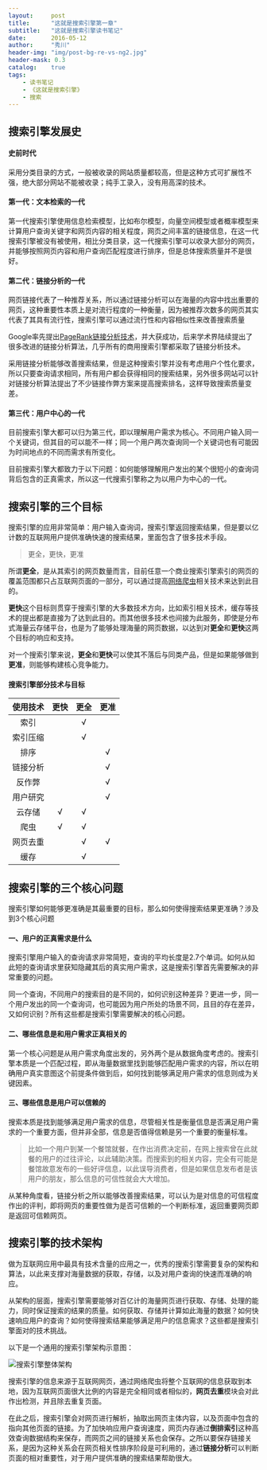 ```yaml
---
layout:     post
title:      "这就是搜索引擎第一章"
subtitle:   "这就是搜索引擎读书笔记"
date:       2016-05-12
author:     "秀川"
header-img: "img/post-bg-re-vs-ng2.jpg"
header-mask: 0.3
catalog:    true
tags:
    - 读书笔记
    - 《这就是搜索引擎》
    - 搜索
---
```


## 搜索引擎发展史

#### 史前时代
采用分类目录的方式，一般被收录的网站质量都较高，但是这种方式可扩展性不强，绝大部分网站不能被收录；纯手工录入，没有用高深的技术。

#### 第一代：文本检索的一代
第一代搜索引擎使用信息检索模型，比如布尔模型，向量空间模型或者概率模型来计算用户查询关键字和网页内容的相关程度，网页之间丰富的链接信息，在这一代搜索引擎被没有被使用，相比分类目录，这一代搜索引擎可以收录大部分的网页，并能够按照网页内容和用户查询匹配程度进行排序，但是总体搜索质量并不是很好。

#### 第二代：链接分析的一代
网页链接代表了一种推荐关系，所以通过链接分析可以在海量的内容中找出重要的网页，这种重要性本质上是对流行程度的一种衡量，因为被推荐次数多的网页其实代表了其具有流行性，搜索引擎可以通过流行性和内容相似性来改善搜索质量

Google率先提出[PageRank链接分析技术]()，并大获成功，后来学术界陆续提出了很多改进的链接分析算法，几乎所有的商用搜索引擎都采取了链接分析技术。

采用链接分析能够改善搜索结果，但是这种搜索引擎并没有考虑用户个性化要求，所以只要查询请求相同，所有用户都会获得相同的搜索结果，另外很多网站可以针对链接分析算法提出了不少链接作弊方案来提高搜索排名，这样导致搜索质量变差。

#### 第三代：用户中心的一代
目前搜索引擎大都可以归为第三代，即以理解用户需求为核心。不同用户输入同一个关键词，但其目的可以能不一样；同一个用户两次查询同一个关键词也有可能因为时间地点的不同而需求有所变化。

目前搜索引擎大都致力于以下问题：如何能够理解用户发出的某个很短小的查询词背后包含的正真需求，所以这一代搜索引擎称之为以用户为中心的一代。

## 搜索引擎的三个目标

搜索引擎的应用非常简单：用户输入查询词，搜索引擎返回搜索结果，但是要以亿计数的互联网用户提供准确快速的搜索结果，里面包含了很多技术手段。

> 更全，更快，更准

所谓**更全**，是从其索引的网页数量而言，目前任意一个商业搜索引擎索引的网页的覆盖范围都只占互联网页面的一部分，可以通过提高[网络爬虫]()相关技术来达到此目的。

**更快**这个目标则贯穿于搜索引擎的大多数技术方向，比如索引相关技术，缓存等技术的提出都是直接为了达到此目的。而其他很多技术也间接为此服务，即使是分布式海量云存储平台，也是为了能够处理海量的网页数据，以达到对**更全**和**更快**这两个目标的响应和支持。

对一个搜索引擎来说，**更全**和**更快**可以使其不落后与同类产品，但是如果能够做到**更准**，则能够构建核心竞争能力。

#### 搜索引擎部分技术与目标

使用技术 | 更快 | 更全 | 更准
:------------: | :-------------: | :------------: | :------------:
索引 |   | √ | 
索引压缩 |   | √ | 
排序 |   |  | √
链接分析 |   |  | √
反作弊 |   |  | √
用户研究 |   |  | √
云存储 | √  | √ | 
爬虫 | √  | √ | 
网页去重 |   | √ | √
缓存 |   | √ | 

## 搜索引擎的三个核心问题

搜索引擎如何能够更准确是其最重要的目标，那么如何使得搜索结果更准确？涉及到3个核心问题

#### 一、用户的正真需求是什么
搜索引擎用户输入的查询请求非常简短，查询的平均长度是2.7个单词。如何从如此短的查询请求里获知隐藏其后的真实用户需求，这是搜索引擎首先需要解决的非常重要的问题。

同一个查询，不同用户的搜索目的是不同的，如何识别这种差异？更进一步，同一个用户发出的同一个查询词，也可能因为用户所处的场景不同，且目的存在差异，又如何识别？所有这些都是搜索引擎需要解决的核心问题。

#### 二、哪些信息是和用户需求正真相关的
第一个核心问题是从用户需求角度出发的，另外两个是从数据角度考虑的。搜索引擎本质是一个匹配过程，即从海量数据里找到能够匹配用户需求的内容，所以在明确用户真实意图这个前提条件做到后，如何找到能够满足用户需求的信息则成为关键因素。

#### 三、哪些信息是用户可以信赖的
搜索本质是找到能够满足用户需求的信息，尽管相关性是衡量信息是否满足用户需求的一个重要方面，但并非全部，信息是否值得信赖是另一个重要的衡量标准。

> 比如一个用户到某一个餐馆就餐，在作出消费决定前，在网上搜索曾在此就餐的用户的过往评论，以此辅助决策。而搜索到的相关内容，完全有可能是餐馆故意发布的一些好评信息，以此误导消费者，但是如果信息发布者是该用户的朋友，那么信息的可信性就会大大增加。

从某种角度看，链接分析之所以能够改善搜索结果，可以认为是对信息的可信程度作出的评判，即将网页的重要性做为是否可信赖的一个判断标准，返回重要网页即是返回可信赖网页。

## 搜索引擎的技术架构

做为互联网应用中最具有技术含量的应用之一，优秀的搜索引擎需要复杂的架构和算法，以此来支撑对海量数据的获取，存储，以及对用户查询的快速而准确的响应。

从架构的层面，搜索引擎需要能够对百亿计的海量网页进行获取、存储、处理的能力，同时保证搜索的结果的质量。如何获取、存储并计算如此海量的数据？如何快速响应用户的查询？如何使得搜索结果能够满足用户的信息需求？这些都是搜索引擎面对的技术挑战。

以下是一个通用的搜索引擎架构示意图：

![搜索引擎整体架构](../../../../img/in-post/0512/wholeFramework.jpg "搜索引擎整体架构")

搜索引擎的信息来源于互联网网页，通过网络爬虫将整个互联网的信息获取到本地，因为互联网页面很大比例的内容是完全相同或者相似的，**网页去重**模块会对此作出检测，并且除去重复页面。

在此之后，搜索引擎会对网页进行解析，抽取出网页主体内容，以及页面中包含的指向其他页面的链接。为了加快响应用户查询速度，网页内存通过**倒排索引**这种高效查询数据结构来保存，而网页之间的链接关系也会保存。之所以要保存链接关系，是因为这种关系会在网页相关性排序阶段是可利用的，通过**链接分析**可以判断页面的相对重要性，对于用户提供准确的搜索结果帮助很大。




